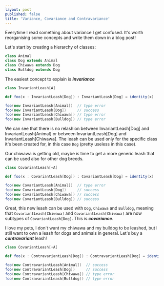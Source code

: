 ```yaml
---
layout: post
published: false
title: 'Variance, Covariance and Contravariance'
---
```


Everytime I read something about variance I get confused. It's worth reorganising some concepts and write them down in a blog post!

Let's start by creating a hierarchy of classes:

```scala
class Animal
class Dog extends Animal
class Chiwawa extends Dog
class Bulldog extends Dog
```

The easiest concept to explain is ***invariance***

```scala
class InvariantLeash[A]

def foo(x : InvariantLeash[Dog]) : InvariantLeash[Dog] = identity(x)

foo(new InvariantLeash[Animal])  // type error
foo(new InvariantLeash[Dog]) 	 // success
foo(new InvariantLeash[Chiwawa]) // type error
foo(new InvariantLeash[Bulldog]) // type error
```

We can see that there is no relashion between InvariantLeash[Dog] and InvariantLeash[Animal] or between InvariantLeash[Dog] and InvariantLeash[Chiwawa].
The leash can be used only for the specific class it's been created for, in this case `Dog` (pretty useless in this case).


Our chiwawa is getting old, maybe is time to get a more generic leash that can be used also for other dog breeds.


```scala
class CovariantLeash[+A]

def foo(x : CovariantLeash[Dog]) : CovariantLeash[Dog] = identity(x)

foo(new CovariantLeash[Animal])  // type error
foo(new CovariantLeash[Dog])     // success
foo(new CovariantLeash[Chiwawa]) // success
foo(new CovariantLeash[Bulldog]) // success
```

Great, this new leash can be used with `Dog`, `Chiwawa` and `Bulldog`, meaning that 
`CovariantLeash[Chiwawa]` and `CovariantLeash[Chiwawa]` are now subtypes of `CovariantLeash[Dog]`.
This is ***covariance***.



I love my pets, I don't want my chiwawa and my bulldog to be leashed, but I still want to own a leash for dogs and animals in general. Let's buy a ***contravariant*** leash!

```scala
class CovariantLeash[+A]

def foo(x : ContravariantLeash[Dog]) : ContravariantLeash[Dog] = identity(x)

foo(new ContravariantLeash[Animal])  // success
foo(new ContravariantLeash[Dog])     // success
foo(new ContravariantLeash[Chiwawa]) // type error
foo(new ContravariantLeash[Bulldog]) // type error
```

